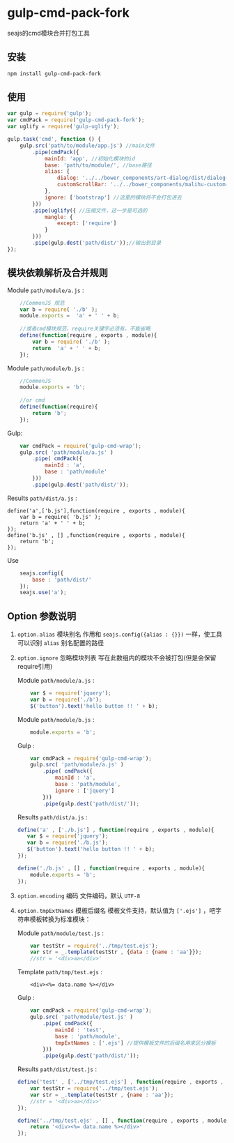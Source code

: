 # gulp-cmd-pack-fork
seajs的cmd模块合并打包工具


## 安装

```bash
npm install gulp-cmd-pack-fork
```

## 使用

```javascript
var gulp = require('gulp');
var cmdPack = require('gulp-cmd-pack-fork');
var uglify = require('gulp-uglify');

gulp.task('cmd', function () {
    gulp.src('path/to/module/app.js') //main文件
        .pipe(cmdPack({
            mainId: 'app', //初始化模块的id
            base: 'path/to/module/', //base路径
            alias: {
                dialog: '../../bower_components/art-dialog/dist/dialog-plus-min.js',
                customScrollBar: '../../bower_components/malihu-custom-scrollbar-plugin/jquery.mCustomScrollbar.min.js'
            },
            ignore: ['bootstrap'] //这里的模块将不会打包进去
        }))
        .pipe(uglify({ //压缩文件，这一步是可选的
            mangle: {
                except: ['require']
            }
        }))
        .pipe(gulp.dest('path/dist/'));//输出到目录
});
```

## 模块依赖解析及合并规则

Module `path/module/a.js` :

```js
    //CommonJS 规范
    var b = require( './b' );
    module.exports =  'a' + ' ' + b;
    
    //或者cmd模块规范，require关键字必须有，不能省略
    define(function(require , exports , module){
        var b = require( './b' );
        return  'a' + ' ' + b;
    });
```

Module `path/module/b.js` :

```js
    //CommonJS
    module.exports = 'b';
    
    //or cmd
    define(function(require){
        return 'b';
    });
```

Gulp:

```js
    var cmdPack = require('gulp-cmd-wrap');
    gulp.src( 'path/module/a.js' )
        .pipe( cmdPack({
            mainId : 'a',
            base : 'path/module'
        }))
        .pipe(gulp.dest('path/dist/'));
```

Results `path/dist/a.js` :

```
define('a',['b.js'],function(require , exports , module){
    var b = require( 'b.js' );
    return 'a' + ' ' + b;
});
define('b.js' , [] ,function(require , exports , module){
    return 'b';
});
```

Use
```js
    seajs.config({
        base : 'path/dist/'
    });
    seajs.use('a');
```

## Option 参数说明
1. `option.alias`  模块别名
    作用和 `seajs.config({alias : {}})` 一样，使工具可以识别 `alias` 别名配置的路径
    
2. `option.ignore`  忽略模块列表
    写在此数组内的模块不会被打包(但是会保留require引用)
    
    Module `path/module/a.js` :
    ```js
        var $ = require('jquery');
        var b = require('./b');
        $('button').text('hello button !! ' + b);
    ```
    
    Module `path/module/b.js` : 
    ```js
        module.exports = 'b';
    ```
    
    Gulp :
    ```js
        var cmdPack = require('gulp-cmd-wrap');
        gulp.src( 'path/module/a.js' )
            .pipe( cmdPack({
                mainId : 'a',
                base : 'path/module',
                ignore : ['jquery']
            }))
            .pipe(gulp.dest('path/dist/'));
    ```
    
    Results `path/dist/a.js` :
    ```js
    define('a' , ['./b.js'] , function(require , exports , module){
       var $ = require('jquery');
       var b = require('./b.js');
       $('button').text('hello button !! ' + b);
    });
    
    define('./b.js' , [] , function(require , exports , module){
        module.exports = 'b';
    });
    ```
    
3. `option.encoding`  编码
    文件编码，默认 `UTF-8`
    
4. `option.tmpExtNames`  模板后缀名
    模板文件支持，默认值为 `['.ejs']` ，吧字符串模板转换为标准模块：
    
    Module `path/module/test.js` :
    ```js
        var testStr = require('../tmp/test.ejs');
        var str = _.template(testStr , {data : {name : 'aa'}});
        //str = '<div>aa</div>'
    ```
    Template `path/tmp/test.ejs` : 
    ```
        <div><%= data.name %></div>
    ```
    
    Gulp :
    ```js
        var cmdPack = require('gulp-cmd-wrap');
        gulp.src( 'path/module/test.js' )
            .pipe( cmdPack({
                mainId : 'test',
                base : 'path/module',
                tmpExtNames : ['.ejs'] //提供模板文件的后缀名用来区分模板
            }))
            .pipe(gulp.dest('path/dist/'));
    ```
         
    Results `path/dist/test.js` :
    ```js
    define('test' , ['../tmp/test.ejs'] , function(require , exports , module){
        var testStr = require('../tmp/test.ejs');
        var str = _.template(testStr , {name : 'aa'});
        //str = '<div>aa</div>'
    });
    
    define('../tmp/test.ejs' , [] , function(require , exports , module){
        return '<div><%= data.name %></div>'
    });
    ```